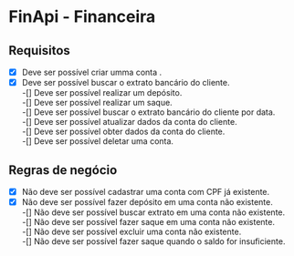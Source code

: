 # FinApi - Financeira

## Requisitos

-[X] Deve ser possível criar umma conta . <br />
-[X] Deve ser possível buscar o extrato bancário do cliente. <br />
-[] Deve ser possível realizar um depósito. <br />
-[] Deve ser possível realizar um saque. <br />
-[] Deve ser possível buscar o extrato bancário do cliente por  data.<br />
-[] Deve ser possível atualizar dados da conta do cliente. <br />
-[] Deve ser possível obter dados da conta do cliente. <br />
-[] Deve ser possível deletar uma conta. <br />

## Regras de negócio<br />

-[X] Não deve ser possível cadastrar uma conta com CPF já existente. <br />
-[X] Não deve ser possível fazer depósito em uma conta não existente. <br />
-[] Não deve ser possível buscar extrato em uma conta não existente. <br />
-[] Não deve ser possível fazer saque em uma conta não existente. <br />
-[] Não deve ser possível excluir uma conta não existente. <br />
-[] Não deve ser possível fazer saque quando o saldo for insuficiente. <br />
